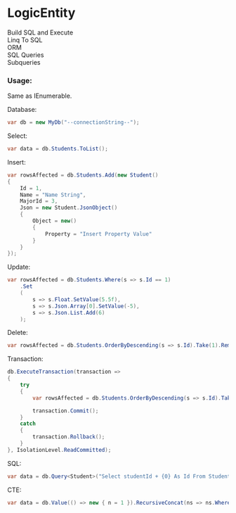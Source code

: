 # LogicEntity
Build SQL and Execute  
Linq To SQL  
ORM  
SQL Queries  
Subqueries  

### Usage:
Same as IEnumerable.

Database:
```C#
var db = new MyDb("--connectionString--");
```

Select:

```C#
var data = db.Students.ToList();
```

Insert:

```C#
var rowsAffected = db.Students.Add(new Student()
{
    Id = 1,
    Name = "Name String",
    MajorId = 3,
    Json = new Student.JsonObject()
    {
        Object = new()
        {
            Property = "Insert Property Value"
        }
    }
});
```

Update:

```C#
var rowsAffected = db.Students.Where(s => s.Id == 1)
    .Set
    (
        s => s.Float.SetValue(5.5f),
        s => s.Json.Array[0].SetValue(-5),
        s => s.Json.List.Add(6)
    );
```

Delete:

```C#
var rowsAffected = db.Students.OrderByDescending(s => s.Id).Take(1).Remove();
```

Transaction:
```C#
db.ExecuteTransaction(transaction =>
{
    try
    {
        var rowsAffected = db.Students.OrderByDescending(s => s.Id).Take(1).Remove();

        transaction.Commit();
    }
    catch
    {
        transaction.Rollback();
    }
}, IsolationLevel.ReadCommitted);
```

SQL:

```C#
var data = db.Query<Student>("Select studentId + {0} As Id From Student Limit 10", 1).ToList();
```

CTE:
```C#
var data = db.Value(() => new { n = 1 }).RecursiveConcat(ns => ns.Where(s => s.n < 20).Select(s => new { n = s.n + 1 })).Take(20).ToList();
```


